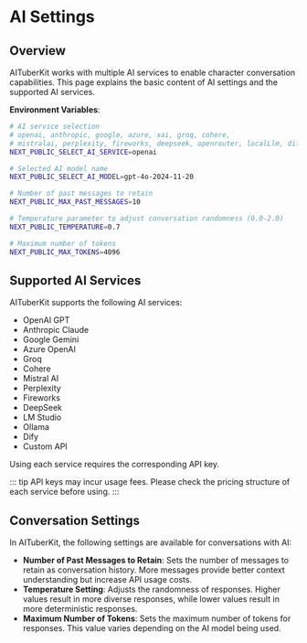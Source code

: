 # AI Settings

## Overview

AITuberKit works with multiple AI services to enable character conversation capabilities. This page explains the basic content of AI settings and the supported AI services.

**Environment Variables**:

```bash
# AI service selection
# openai, anthropic, google, azure, xai, groq, cohere,
# mistralai, perplexity, fireworks, deepseek, openrouter, localLlm, dify
NEXT_PUBLIC_SELECT_AI_SERVICE=openai

# Selected AI model name
NEXT_PUBLIC_SELECT_AI_MODEL=gpt-4o-2024-11-20

# Number of past messages to retain
NEXT_PUBLIC_MAX_PAST_MESSAGES=10

# Temperature parameter to adjust conversation randomness (0.0-2.0)
NEXT_PUBLIC_TEMPERATURE=0.7

# Maximum number of tokens
NEXT_PUBLIC_MAX_TOKENS=4096
```

## Supported AI Services

AITuberKit supports the following AI services:

- OpenAI GPT
- Anthropic Claude
- Google Gemini
- Azure OpenAI
- Groq
- Cohere
- Mistral AI
- Perplexity
- Fireworks
- DeepSeek
- LM Studio
- Ollama
- Dify
- Custom API

Using each service requires the corresponding API key.

::: tip
API keys may incur usage fees. Please check the pricing structure of each service before using.
:::

## Conversation Settings

In AITuberKit, the following settings are available for conversations with AI:

- **Number of Past Messages to Retain**: Sets the number of messages to retain as conversation history. More messages provide better context understanding but increase API usage costs.
- **Temperature Setting**: Adjusts the randomness of responses. Higher values result in more diverse responses, while lower values result in more deterministic responses.
- **Maximum Number of Tokens**: Sets the maximum number of tokens for responses. This value varies depending on the AI model being used.
